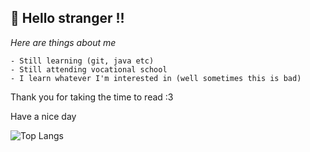 ## 👋 Hello stranger !!

*Here are things about me*
```
- Still learning (git, java etc)
- Still attending vocational school
- I learn whatever I'm interested in (well sometimes this is bad)
```

Thank you for taking the time to read :3

Have a nice day

![Top Langs](https://github-readme-stats.vercel.app/api/top-langs/?username=xylil&theme=holi&layout=compact&hide_title=false)